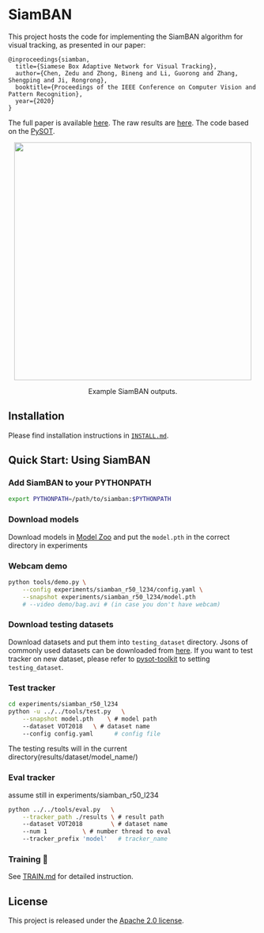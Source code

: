 # SiamBAN

This project hosts the code for implementing the SiamBAN algorithm for visual tracking, as presented in our paper: 

```
@inproceedings{siamban,
  title={Siamese Box Adaptive Network for Visual Tracking},
  author={Chen, Zedu and Zhong, Bineng and Li, Guorong and Zhang, Shengping and Ji, Rongrong},
  booktitle={Proceedings of the IEEE Conference on Computer Vision and Pattern Recognition},
  year={2020}
}
```

The full paper is available [here](https://arxiv.org/abs/2003.06761). The raw results are [here](https://drive.google.com/file/d/1-RaD5deAqXdISCBSFG5q62ialrxegsCa/view?usp=sharing). The code based on the [PySOT](https://github.com/STVIR/pysot).



<div align="center">
  <img src="demo/output/bag_tracking.gif" width="480px" />
  <p>Example SiamBAN outputs.</p>
</div>



## Installation

Please find installation instructions in [`INSTALL.md`](INSTALL.md).

## Quick Start: Using SiamBAN

### Add SiamBAN to your PYTHONPATH

```bash
export PYTHONPATH=/path/to/siamban:$PYTHONPATH
```

### Download models

Download models in [Model Zoo](MODEL_ZOO.md) and put the `model.pth` in the correct directory in experiments

### Webcam demo

```bash
python tools/demo.py \
    --config experiments/siamban_r50_l234/config.yaml \
    --snapshot experiments/siamban_r50_l234/model.pth
    # --video demo/bag.avi # (in case you don't have webcam)
```

### Download testing datasets

Download datasets and put them into `testing_dataset` directory. Jsons of commonly used datasets can be downloaded from [here](https://drive.google.com/drive/folders/10cfXjwQQBQeu48XMf2xc_W1LucpistPI). If you want to test tracker on new dataset, please refer to [pysot-toolkit](https://github.com/StrangerZhang/pysot-toolkit) to setting `testing_dataset`. 

### Test tracker

```bash
cd experiments/siamban_r50_l234
python -u ../../tools/test.py 	\
	--snapshot model.pth 	\ # model path
	--dataset VOT2018 	\ # dataset name
	--config config.yaml	  # config file
```

The testing results will in the current directory(results/dataset/model_name/)

### Eval tracker

assume still in experiments/siamban_r50_l234

``` bash
python ../../tools/eval.py 	 \
	--tracker_path ./results \ # result path
	--dataset VOT2018        \ # dataset name
	--num 1 		 \ # number thread to eval
	--tracker_prefix 'model'   # tracker_name
```

###  Training :wrench:

See [TRAIN.md](TRAIN.md) for detailed instruction.

## License

This project is released under the [Apache 2.0 license](LICENSE). 